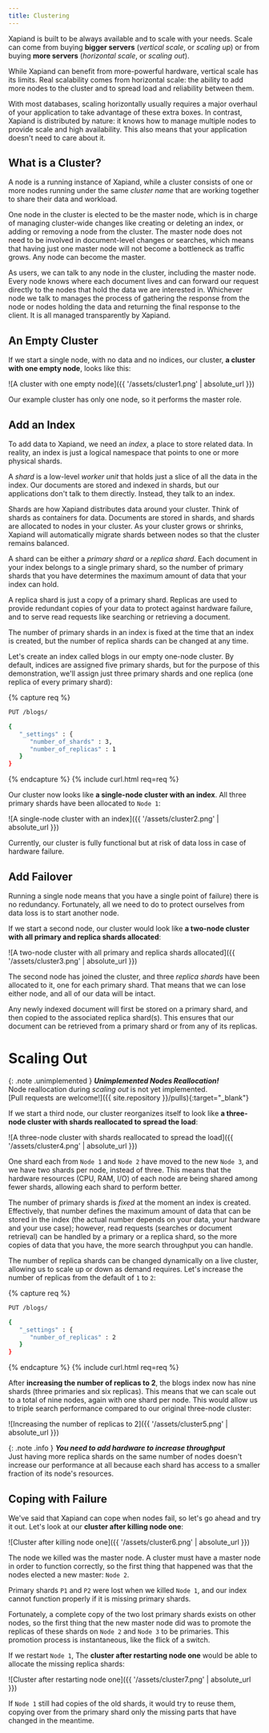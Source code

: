 ```yaml
---
title: Clustering
---
```


Xapiand is built to be always available and to scale with your needs. Scale can
come from buying **bigger servers** (_vertical scale_, or _scaling up_) or from
buying **more servers** (_horizontal scale_, or _scaling out_).

While Xapiand can benefit from more-powerful hardware, vertical scale has its
limits. Real scalability comes from horizontal scale: the ability to add more
nodes to the cluster and to spread load and reliability between them.

With most databases, scaling horizontally usually requires a major overhaul of
your application to take advantage of these extra boxes. In contrast, Xapiand
is distributed by nature: it knows how to manage multiple nodes to provide
scale and high availability. This also means that your application doesn't
need to care about it.


## What is a Cluster?

A node is a running instance of Xapiand, while a cluster consists of one or
more nodes running under the same _cluster name_ that are working together to
share their data and workload.

One node in the cluster is elected to be the master node, which is in charge of
managing cluster-wide changes like creating or deleting an index, or adding or
removing a node from the cluster. The master node does not need to be involved
in document-level changes or searches, which means that having just one master
node will not become a bottleneck as traffic grows. Any node can become the
master.

As users, we can talk to any node in the cluster, including the master node.
Every node knows where each document lives and can forward our request directly
to the nodes that hold the data we are interested in. Whichever node we talk to
manages the process of gathering the response from the node or nodes holding
the data and returning the final response to the client. It is all managed
transparently by Xapiand.


## An Empty Cluster

If we start a single node, with no data and no indices, our cluster,
**a cluster with one empty node**, looks like this:

![A cluster with one empty node]({{ '/assets/cluster1.png' | absolute_url }})

Our example cluster has only one node, so it performs the master role.


## Add an Index

To add data to Xapiand, we need an _index_, a place to store related data.
In reality, an index is just a logical namespace that points to one or more
physical shards.

A _shard_ is a low-level _worker unit_ that holds just a slice of all the data
in the index. Our documents are stored and indexed in shards, but our
applications don't talk to them directly. Instead, they talk to an index.

Shards are how Xapiand distributes data around your cluster. Think of shards as
containers for data. Documents are stored in shards, and shards are allocated to
nodes in your cluster. As your cluster grows or shrinks, Xapiand will
automatically migrate shards between nodes so that the cluster remains balanced.

A shard can be either a _primary shard_ or a _replica shard_. Each document in
your index belongs to a single primary shard, so the number of primary shards
that you have determines the maximum amount of data that your index can hold.

A replica shard is just a copy of a primary shard. Replicas are used to provide
redundant copies of your data to protect against hardware failure, and to serve
read requests like searching or retrieving a document.

The number of primary shards in an index is fixed at the time that an index is
created, but the number of replica shards can be changed at any time.

Let's create an index called blogs in our empty one-node cluster. By default,
indices are assigned five primary shards, but for the purpose of this
demonstration, we'll assign just three primary shards and one replica (one
replica of every primary shard):

{% capture req %}

```sh
PUT /blogs/

{
   "_settings" : {
      "number_of_shards" : 3,
      "number_of_replicas" : 1
   }
}
```
{% endcapture %}
{% include curl.html req=req %}

Our cluster now looks like **a single-node cluster with an index**. All three
primary shards have been allocated to `Node 1`:

![A single-node cluster with an index]({{ '/assets/cluster2.png' | absolute_url }})

Currently, our cluster is fully functional but at risk of data loss in case of
hardware failure.


## Add Failover

Running a single node means that you have a single point of failure) there is
no
redundancy. Fortunately, all we need to do to protect ourselves from data loss
is to start another node.

If we start a second node, our cluster would look like
**a two-node cluster with all primary and replica shards allocated**:

![A two-node cluster with all primary and replica shards allocated]({{ '/assets/cluster3.png' | absolute_url }})

The second node has joined the cluster, and three _replica shards_ have been
allocated to it, one for each primary shard. That means that we can lose either
node, and all of our data will be intact.

Any newly indexed document will first be stored on a primary shard, and then
copied to the associated replica shard(s). This ensures that our document can
be retrieved from a primary shard or from any of its replicas.


# Scaling Out

{: .note .unimplemented }
**_Unimplemented Nodes Reallocation!_**<br>
Node reallocation during _scaling out_ is not yet implemented.
<br>[Pull requests are welcome!]({{ site.repository }}/pulls){:target="_blank"}

If we start a third node, our cluster reorganizes itself to look like
**a three-node cluster with shards reallocated to spread the load**:

![A three-node cluster with shards reallocated to spread the load]({{ '/assets/cluster4.png' | absolute_url }})

One shard each from `Node 1` and `Node 2` have moved to the new `Node 3`, and we have
two shards per node, instead of three. This means that the hardware resources
(CPU, RAM, I/O) of each node are being shared among fewer shards, allowing
each shard to perform better.

The number of primary shards is _fixed_ at the moment an index is created.
Effectively, that number defines the maximum amount of data that can be stored
in the index (the actual number depends on your data, your hardware and your
use case); however, read requests (searches or document retrieval) can be
handled by a primary or a replica shard, so the more copies of data that you
have, the more search throughput you can handle.

The number of replica shards can be changed dynamically on a live cluster,
allowing us to scale up or down as demand requires. Let's increase the number
of replicas from the default of `1` to `2`:

{% capture req %}

```sh
PUT /blogs/

{
   "_settings" : {
      "number_of_replicas" : 2
   }
}
```
{% endcapture %}
{% include curl.html req=req %}

After **increasing the number of replicas to 2**, the blogs index now has nine
shards (three primaries and six replicas). This means that we can scale out to
a total of nine nodes, again with one shard per node. This would allow us to
triple search performance compared to our original three-node cluster:

![Increasing the number of replicas to 2]({{ '/assets/cluster5.png' | absolute_url }})

{: .note .info }
**_You need to add hardware to increase throughput_**<br>
Just having more replica shards on the same number of nodes doesn't
increase our performance at all because each shard has access to a smaller
fraction of its node's resources.


## Coping with Failure

We've said that Xapiand can cope when nodes fail, so let's go ahead and try it
out. Let's look at our **cluster after killing node one**:

![Cluster after killing node one]({{ '/assets/cluster6.png' | absolute_url }})

The node we killed was the master node. A cluster must have a master node in
order to function correctly, so the first thing that happened was that the
nodes elected a new master: `Node 2`.

Primary shards `P1` and `P2` were lost when we killed `Node 1`, and our index
cannot function properly if it is missing primary shards.

Fortunately, a complete copy of the two lost primary shards exists on other
nodes, so the first thing that the new master node did was to promote the
replicas of these shards on `Node 2` and `Node 3` to be primaries. This
promotion process is instantaneous, like the flick of a switch.

If we restart `Node 1`, The **cluster after restarting node one** would be able
to allocate the missing replica shards:

![Cluster after restarting node one]({{ '/assets/cluster7.png' | absolute_url }})

If `Node 1` still had copies of the old shards, it would try to reuse them,
copying over from the primary shard only the missing parts that have changed in
the meantime.
